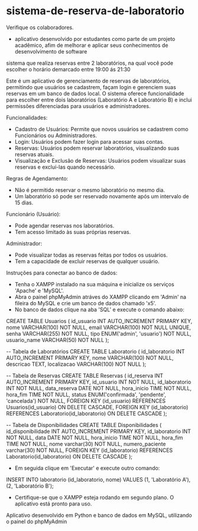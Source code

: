# sistema-de-reserva-de-laboratorio
Verifique os colaboradores.
- aplicativo desenvolvido por estudantes como parte de um projeto acadêmico, afim de melhorar e aplicar seus conhecimentos de desenvolvimento de software

sistema que realiza reservas entre 2 laboratórios, na qual você pode escolher o horário demarcado entre 19:00 ás 21:30

Este é um aplicativo de gerenciamento de reservas de laboratórios, permitindo que usuários se cadastrem, façam login e gerenciem suas reservas em um banco de dados local. O sistema oferece funcionalidade para escolher entre dois laboratórios (Laboratório A e Laboratório B) e inclui permissões diferenciadas para usuários e administradores.

Funcionalidades:
- Cadastro de Usuários: Permite que novos usuários se cadastrem como Funcionários ou Administradores.
- Login: Usuários podem fazer login para acessar suas contas.
- Reservas: Usuários podem reservar laboratórios, visualizando suas reservas atuais.
- Visualização e Exclusão de Reservas: Usuários podem visualizar suas reservas e excluí-las quando necessário.

Regras de Agendamento:
- Não é permitido reservar o mesmo laboratório no mesmo dia.
- Um laboratório só pode ser reservado novamente após um intervalo de 15 dias.

Funcionário (Usuário):
- Pode agendar reservas nos laboratórios.
- Tem acesso limitado às suas próprias reservas.

Administrador:
- Pode visualizar todas as reservas feitas por todos os usuários.
- Tem a capacidade de excluir reservas de qualquer usuário.

Instruções para conectar ao banco de dados:

- Tenha o XAMPP instalado na sua máquina e inicialize os serviços 'Apache' e 'MySQL'.
- Abra o painel phpMyAdmin atráves do XAMPP clicando em 'Admin' na fileira do MySQL e crie um banco de dados chamado 'x5'.
- No banco de dados clique na aba 'SQL' e execute o comando abaixo:

CREATE TABLE Usuarios (
    id_usuario INT AUTO_INCREMENT PRIMARY KEY,
    nome VARCHAR(100) NOT NULL,
    email VARCHAR(100) NOT NULL UNIQUE,
    senha VARCHAR(255) NOT NULL,
    tipo ENUM('admin', 'usuario') NOT NULL,
    usuario_name VARCHAR(50) NOT NULL
);
 
-- Tabela de Laboratórios
CREATE TABLE Laboratorio (
    id_laboratorio INT AUTO_INCREMENT PRIMARY KEY,
    nome VARCHAR(100) NOT NULL,
    descricao TEXT,
    localizacao VARCHAR(100) NOT NULL
);
 
-- Tabela de Reservas
CREATE TABLE Reservas (
    id_reserva INT AUTO_INCREMENT PRIMARY KEY,
    id_usuario INT NOT NULL,
    id_laboratorio INT NOT NULL,
    data_reserva DATE NOT NULL,
    hora_inicio TIME NOT NULL,
    hora_fim TIME NOT NULL,
    status ENUM('confirmada', 'pendente', 'cancelada') NOT NULL,
    FOREIGN KEY (id_usuario) REFERENCES Usuarios(id_usuario) ON DELETE CASCADE,
    FOREIGN KEY (id_laboratorio) REFERENCES Laboratorio(id_laboratorio) ON DELETE CASCADE
);
 
-- Tabela de Disponibilidades
CREATE TABLE Disponibilidades (
    id_disponibilidade INT AUTO_INCREMENT PRIMARY KEY,
    id_laboratorio INT NOT NULL,
    data DATE NOT NULL,
    hora_inicio TIME NOT NULL,
    hora_fim TIME NOT NULL,
    nome varchar(30) NOT NULL,
    numero_paciente varchar(30) NOT NULL,
    FOREIGN KEY (id_laboratorio) REFERENCES Laboratorio(id_laboratorio) ON DELETE CASCADE
);

- Em seguida clique em 'Executar' e execute outro comando:

INSERT INTO laboratorio (id_laboratorio, nome) VALUES (1, 'Laboratório A'), (2, 'Laboratório B');

- Certifique-se que o XAMPP esteja rodando em segundo plano. O aplicativo está pronto para uso.


Aplicativo desenvolvido em Python e banco de dados em MySQL, utilizando o painel do phpMyAdmin
